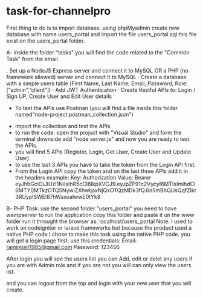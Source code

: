 # task-for-channelpro

First thing to do is to import database.
using phpMyadmin create new database with name users_portal
and import the file users_portal.sql
this file exist on the users_portal folder.

A- inside the folder "tasks" you will find the code related to the "Common Task" from the email.

.         Set up a NodeJS Express server and connect it to MySQL OR a PHP (no framework allowed) server  and connect it to MySQL
·        Create a database with a simple users table (First Name, Last Name, Email, Password, Role: [“admin”,“client”])
·        Add JWT Authentication
·        Create Restful APIs to: Login / Sign UP, Create User and Edit User details

* To test the APIs use Postman (you will find a file inside this folder named"node-project.postman_collection.json")
- import the collection and test the APIs
- to run the code: open the projuct with "Visual Studio" and form the terminal downside add "node server.js" and now you are ready to test the APIs.
- you will find 5 APIs (Register, Login, Get User, Create User and Update User)
- to use the last 3 APIs you have to take the token from the Login API first.
- From the Login API copy the token and on the last three APIs add it in the headers
example:
Key: Authorization
Value: Bearer eyJhbGciOiJIUzI1NiIsInR5cCI6IkpXVCJ9.eyJpZF91c2VycyI6MTIsImlhdCI6MTY0MTkzOTQ5NywiZXhwIjoxNjQxOTQzMDk3fQ.6n5mBhQUsQqfZIkr3RUypISWEl87hWsxoalwwE0tYk8


B- PHP Task:
use the second folder "users_portal" 
you need to have wampserver to run the application
copy this folder and paste it on the www folder 
run it throught the browser as: localhost/users_portal
Note: I used to work on codeigniter or larave frameworks but because the product used a native PHP code I chose to make this task using the native PHP code.
you will get a login page first:
use this credentials:
Email: ramimiari1985@gmail.com
Password: 123456

After login you will see the users list 
you can Add, edit or delet any users if you are with Admin role 
and if you are not you will can only view the users list.

and you can logout from the top and login with your new user that you will create.



